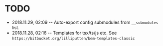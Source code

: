 # TODO

- 2018.11.29, 02:09 -- Auto-export config submodules from `__submodules` list.
- 2018.11.28, 02:16 -- Templates for tsx/ts/js etc. See `https://bitbucket.org/lilliputten/bem-templates-classic`
